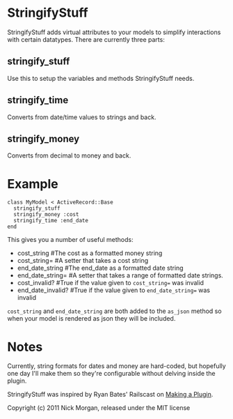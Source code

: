 StringifyStuff
==============

StringifyStuff adds virtual attributes to your models to simplify interactions
with certain datatypes. There are currently three parts:

stringify_stuff
---------------

Use this to setup the variables and methods StringifyStuff needs.

stringify_time
--------------

Converts from date/time values to strings and back.

stringify_money
---------------

Converts from decimal to money and back.


Example
=======

    class MyModel < ActiveRecord::Base
      stringify_stuff
      stringify_money :cost
      stringify_time :end_date
    end

This gives you a number of useful methods:

* cost_string #The cost as a formatted money string
* cost_string= #A setter that takes a cost string
* end_date_string #The end_date as a formatted date string
* end_date_string= #A setter that takes a range of formatted date strings.
* cost_invalid? #True if the value given to `cost_string=` was invalid
* end_date_invalid? #True if the value given to `end_date_string=` was invalid

`cost_string` and `end_date_string` are both added to the `as_json` method so
when your model is rendered as json they will be included.


Notes
=====

Currently, string formats for dates and money are hard-coded, but hopefully one
day I'll make them so they're configurable without delving inside the plugin.

StringifyStuff was inspired by Ryan Bates' Railscast on [Making a
Plugin](http://railscasts.com/episodes/33-making-a-plugin).

Copyright (c) 2011 Nick Morgan, released under the MIT license
